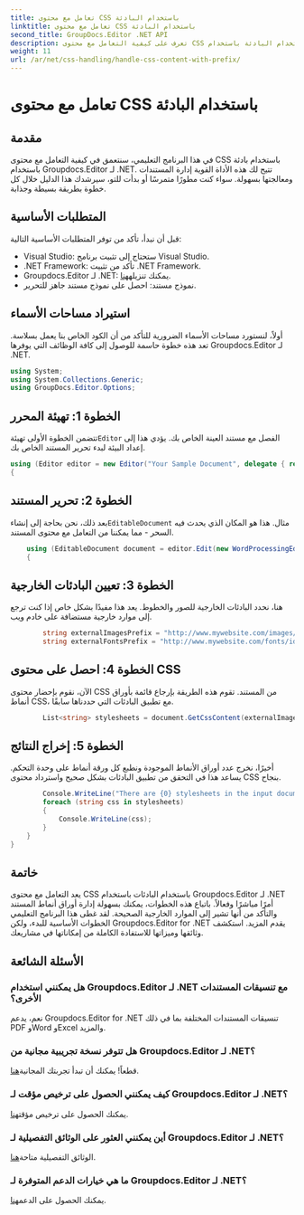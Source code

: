 ```yaml
---
title: تعامل مع محتوى CSS باستخدام البادئة
linktitle: تعامل مع محتوى CSS باستخدام البادئة
second_title: GroupDocs.Editor .NET API
description: تعرف على كيفية التعامل مع محتوى CSS باستخدام البادئة باستخدام Groupdocs.Editor لـ .NET في هذا البرنامج التعليمي المفصل خطوة بخطوة. مثالية للمطورين من جميع المستويات.
weight: 11
url: /ar/net/css-handling/handle-css-content-with-prefix/
---
```


# تعامل مع محتوى CSS باستخدام البادئة

## مقدمة
في هذا البرنامج التعليمي، سنتعمق في كيفية التعامل مع محتوى CSS باستخدام بادئة باستخدام Groupdocs.Editor لـ .NET. تتيح لك هذه الأداة القوية إدارة المستندات ومعالجتها بسهولة. سواء كنت مطورًا متمرسًا أو بدأت للتو، سيرشدك هذا الدليل خلال كل خطوة بطريقة بسيطة وجذابة.
## المتطلبات الأساسية
قبل أن نبدأ، تأكد من توفر المتطلبات الأساسية التالية:
- Visual Studio: ستحتاج إلى تثبيت برنامج Visual Studio.
- .NET Framework: تأكد من تثبيت .NET Framework.
-  Groupdocs.Editor لـ .NET: يمكنك تنزيله[هنا](https://releases.groupdocs.com/editor/net/).
- نموذج مستند: احصل على نموذج مستند جاهز للتحرير.
## استيراد مساحات الأسماء
أولاً، لنستورد مساحات الأسماء الضرورية للتأكد من أن الكود الخاص بنا يعمل بسلاسة. تعد هذه خطوة حاسمة للوصول إلى كافة الوظائف التي يوفرها Groupdocs.Editor لـ .NET.
```csharp
using System;
using System.Collections.Generic;
using GroupDocs.Editor.Options;
```
## الخطوة 1: تهيئة المحرر
 تتضمن الخطوة الأولى تهيئة`Editor` الفصل مع مستند العينة الخاص بك. يؤدي هذا إلى إعداد البيئة لبدء تحرير المستند الخاص بك.
```csharp
using (Editor editor = new Editor("Your Sample Document", delegate { return new WordProcessingLoadOptions(); }))
{
```
## الخطوة 2: تحرير المستند
بعد ذلك، نحن بحاجة إلى إنشاء`EditableDocument` مثال. هذا هو المكان الذي يحدث فيه السحر - مما يمكننا من التعامل مع محتوى المستند.
```csharp
    using (EditableDocument document = editor.Edit(new WordProcessingEditOptions()))
    {
```
## الخطوة 3: تعيين البادئات الخارجية
هنا، نحدد البادئات الخارجية للصور والخطوط. يعد هذا مفيدًا بشكل خاص إذا كنت ترجع إلى موارد خارجية مستضافة على خادم ويب.
```csharp
        string externalImagesPrefix = "http://www.mywebsite.com/images/id = ";
        string externalFontsPrefix = "http://www.mywebsite.com/fonts/id=";
```
## الخطوة 4: احصل على محتوى CSS
الآن، نقوم بإحضار محتوى CSS من المستند. تقوم هذه الطريقة بإرجاع قائمة بأوراق أنماط CSS، مع تطبيق البادئات التي حددناها سابقًا.
```csharp
        List<string> stylesheets = document.GetCssContent(externalImagesPrefix, externalFontsPrefix);
```
## الخطوة 5: إخراج النتائج
أخيرًا، نخرج عدد أوراق الأنماط الموجودة ونطبع كل ورقة أنماط على وحدة التحكم. يساعد هذا في التحقق من تطبيق البادئات بشكل صحيح واسترداد محتوى CSS بنجاح.
```csharp
        Console.WriteLine("There are {0} stylesheets in the input document", stylesheets.Count);
        foreach (string css in stylesheets)
        {
            Console.WriteLine(css);
        }
    }
}
```
## خاتمة
يعد التعامل مع محتوى CSS باستخدام البادئات باستخدام Groupdocs.Editor لـ .NET أمرًا مباشرًا وفعالاً. باتباع هذه الخطوات، يمكنك بسهولة إدارة أوراق أنماط المستند والتأكد من أنها تشير إلى الموارد الخارجية الصحيحة. لقد غطى هذا البرنامج التعليمي الخطوات الأساسية للبدء، ولكن Groupdocs.Editor for .NET يقدم المزيد. استكشف وثائقها وميزاتها للاستفادة الكاملة من إمكاناتها في مشاريعك.
## الأسئلة الشائعة
### هل يمكنني استخدام Groupdocs.Editor لـ .NET مع تنسيقات المستندات الأخرى؟
نعم، يدعم Groupdocs.Editor for .NET تنسيقات المستندات المختلفة بما في ذلك PDF وWord وExcel والمزيد.
### هل تتوفر نسخة تجريبية مجانية من Groupdocs.Editor لـ .NET؟
 قطعاً! يمكنك أن تبدأ تجربتك المجانية[هنا](https://releases.groupdocs.com/).
### كيف يمكنني الحصول على ترخيص مؤقت لـ Groupdocs.Editor لـ .NET؟
 يمكنك الحصول على ترخيص مؤقت[هنا](https://purchase.groupdocs.com/temporary-license/).
### أين يمكنني العثور على الوثائق التفصيلية لـ Groupdocs.Editor لـ .NET؟
 الوثائق التفصيلية متاحة[هنا](https://tutorials.groupdocs.com/editor/net/).
### ما هي خيارات الدعم المتوفرة لـ Groupdocs.Editor لـ .NET؟
 يمكنك الحصول على الدعم[هنا](https://forum.groupdocs.com/c/editor/20).